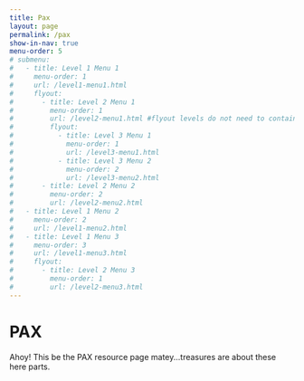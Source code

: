 ```yaml
---
title: Pax
layout: page
permalink: /pax
show-in-nav: true
menu-order: 5
# submenu:
#   - title: Level 1 Menu 1
#     menu-order: 1
#     url: /level1-menu1.html
#     flyout:
#       - title: Level 2 Menu 1
#         menu-order: 1
#         url: /level2-menu1.html #flyout levels do not need to contain a url - its optional
#         flyout:
#           - title: Level 3 Menu 1
#             menu-order: 1
#             url: /level3-menu1.html
#           - title: Level 3 Menu 2
#             menu-order: 2
#             url: /level3-menu2.html
#       - title: Level 2 Menu 2
#         menu-order: 2
#         url: /level2-menu2.html
#   - title: Level 1 Menu 2
#     menu-order: 2
#     url: /level1-menu2.html
#   - title: Level 1 Menu 3
#     menu-order: 3
#     url: /level1-menu3.html
#     flyout:
#       - title: Level 2 Menu 3
#         menu-order: 1
#         url: /level2-menu3.html
---
```

# PAX
Ahoy! This be the PAX resource page matey...treasures are about these here parts.
